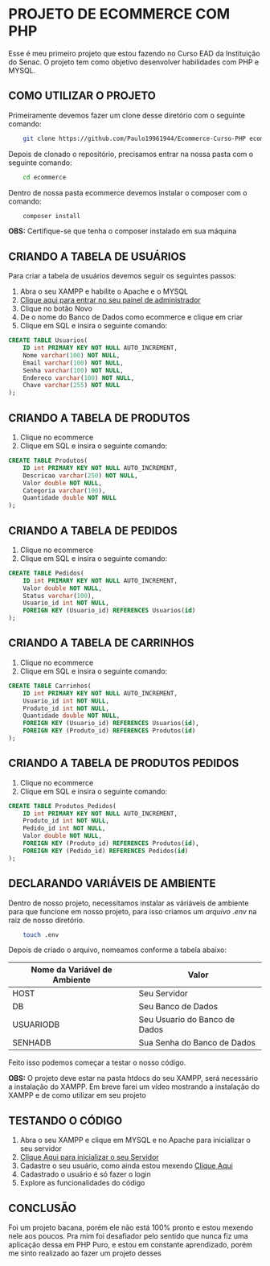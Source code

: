 # PROJETO DE ECOMMERCE COM PHP 

Esse é meu primeiro projeto que estou fazendo no Curso EAD da Instituição do Senac. O projeto tem como objetivo desenvolver habilidades com PHP e MYSQL.

## COMO UTILIZAR O PROJETO
Primeiramente devemos fazer um clone desse diretório com o seguinte comando:

```bash
    git clone https://github.com/Paulo19961944/Ecommerce-Curso-PHP ecommerce
```

Depois de clonado o repositório, precisamos entrar na nossa pasta com o seguinte comando:

```bash
    cd ecommerce
```

Dentro de nossa pasta ecommerce devemos instalar o composer com o comando:

```bash
    composer install
```
**OBS:** Certifique-se que tenha o composer instalado em sua máquina

## CRIANDO A TABELA DE USUÁRIOS

Para criar a tabela de usuários devemos seguir os seguintes passos:

1. Abra o seu XAMPP e habilite o Apache e o MYSQL
2. [Clique aqui para entrar no seu painel de administrador](http://localhost/phpmyadmin)
3. Clique no botão Novo
4. De o nome do Banco de Dados como ecommerce e clique em criar
5. Clique em SQL e insira o seguinte comando:
```sql
CREATE TABLE Usuarios(
    ID int PRIMARY KEY NOT NULL AUTO_INCREMENT,
    Nome varchar(100) NOT NULL,
    Email varchar(100) NOT NULL,
    Senha varchar(100) NOT NULL,
    Endereco varchar(100) NOT NULL,
    Chave varchar(255) NOT NULL
);
```

## CRIANDO A TABELA DE PRODUTOS
1. Clique no ecommerce
2. Clique em SQL e insira o seguinte comando:

```sql
CREATE TABLE Produtos(
    ID int PRIMARY KEY NOT NULL AUTO_INCREMENT,
    Descricao varchar(250) NOT NULL,
    Valor double NOT NULL,
    Categoria varchar(100),
    Quantidade double NOT NULL
);
```

## CRIANDO A TABELA DE PEDIDOS

1. Clique no ecommerce
2. Clique em SQL e insira o seguinte comando:

```sql
CREATE TABLE Pedidos(
    ID int PRIMARY KEY NOT NULL AUTO_INCREMENT,
    Valor double NOT NULL,
    Status varchar(100),
    Usuario_id int NOT NULL,
    FOREIGN KEY (Usuario_id) REFERENCES Usuarios(id)
);
```

## CRIANDO A TABELA DE CARRINHOS
1. Clique no ecommerce
2. Clique em SQL e insira o seguinte comando:

```sql
CREATE TABLE Carrinhos(
    ID int PRIMARY KEY NOT NULL AUTO_INCREMENT,
    Usuario_id int NOT NULL,
    Produto_id int NOT NULL,
    Quantidade double NOT NULL,
    FOREIGN KEY (Usuario_id) REFERENCES Usuarios(id),
    FOREIGN KEY (Produto_id) REFERENCES Produtos(id)
);
```

## CRIANDO A TABELA DE PRODUTOS PEDIDOS

1. Clique no ecommerce
2. Clique em SQL e insira o seguinte comando:

```sql
CREATE TABLE Produtos_Pedidos(
    ID int PRIMARY KEY NOT NULL AUTO_INCREMENT,
    Produto_id int NOT NULL,
    Pedido_id int NOT NULL,
    Valor double NOT NULL,
    FOREIGN KEY (Produto_id) REFERENCES Produtos(id),
    FOREIGN KEY (Pedido_id) REFERENCES Pedidos(id)
);
```

## DECLARANDO VARIÁVEIS DE AMBIENTE
Dentro de nosso projeto, necessitamos instalar as váriáveis de ambiente para que funcione em nosso projeto, para isso criamos um _arquivo .env_ na raiz de nosso diretório.

```bash
    touch .env
```

Depois de criado o arquivo, nomeamos conforme a tabela abaixo:


| Nome da Variável de Ambiente | Valor         |
|------------------------------|---------------|
|HOST                          | Seu Servidor  |
|             DB            |Seu Banco de Dados|
|USUARIODB      | Seu Usuario do Banco de Dados|
|SENHADB          | Sua Senha do Banco de Dados|

Feito isso podemos começar a testar o nosso código.


**OBS:** O projeto deve estar na pasta htdocs do seu XAMPP, será necessário a instalação do XAMPP. Em breve farei um vídeo mostrando a instalação do XAMPP e de como utilizar em seu projeto


## TESTANDO O CÓDIGO
1. Abra o seu XAMPP e clique em MYSQL e no Apache para inicializar o seu servidor
2. [Clique Aqui para inicializar o seu Servidor](http://localhost/ecommerce)
3. Cadastre o seu usuário, como ainda estou mexendo [Clique Aqui](http://localhost/ecommerce/views/usuario/cadastro_usuario.php)
4. Cadastrado o usuário é só fazer o login
5. Explore as funcionalidades do código


## CONCLUSÃO
Foi um projeto bacana, porém ele não está 100% pronto e estou mexendo nele aos poucos. Pra mim foi desafiador pelo sentido que nunca fiz uma aplicação dessa em PHP Puro, e estou em constante aprendizado, porém me sinto realizado ao fazer um projeto desses
